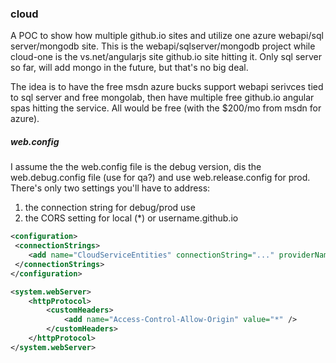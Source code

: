 ### cloud

A POC to show how multiple github.io sites and utilize one azure webapi/sql server/mongodb site. This is the webapi/sqlserver/mongodb project while cloud-one is the vs.net/angularjs site github.io site hitting it. Only sql server so far, will add mongo in the future, but that's no big deal.

The idea is to have the free msdn azure bucks support webapi serivces tied to sql server and free mongolab, then have multiple free github.io angular spas hitting the service. All would be free (with the $200/mo from msdn for azure).

##### web.config
I assume the the web.config file is the debug version, dis the web.debug.config file (use for qa?) and use web.release.config for prod. There's only two settings you'll have to address:

1. the connection string for debug/prod use
2. the CORS setting for local (*) or username.github.io

```xml
<configuration>
 <connectionStrings>
 	<add name="CloudServiceEntities" connectionString="..." providerName="..." />
 </connectionStrings>
</configuration>

<system.webServer>
	<httpProtocol>
		<customHeaders>
			<add name="Access-Control-Allow-Origin" value="*" />
		</customHeaders>
	</httpProtocol>
</system.webServer>
```

 

